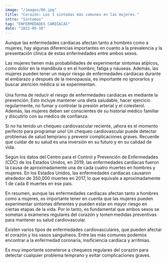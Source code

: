 ```yaml
---
image: "/images/06.jpg"
title: "Corazón: Los 3 síntomas más comunes en las mujeres."
intro: "Síntomas"
tag: "ENFERMEDADES CARDÍACAS"
date: "2022-06-18"
---
```


Aunque las enfermedades cardíacas afectan tanto a hombres como a mujeres, hay algunas diferencias importantes en cuanto a la prevalencia y la presentación clínica de estas enfermedades entre ambos sexos. 

Las mujeres tienen más probabilidades de experimentar síntomas atípicos, como dolor en la mandíbula o en el hombro, fatiga y náuseas. Además, las mujeres pueden tener un mayor riesgo de enfermedades cardíacas durante el embarazo y después de la menopausia, es importante no ignorarlos y buscar atención médica si se experimentan.
<br/>
<br/>
Una forma de reducir el riesgo de enfermedades cardiacas es mediante la prevención. Esto incluye mantener una dieta saludable, hacer ejercicio regularmente, no fumar y controlar la presión arterial y el colesterol. Además, las mujeres deben ser conscientes de su historial médico familiar y discutirlo con su médico de confianza.

Si no ha tenido un chequeo cardiovascular reciente, ¡ahora es el momento perfecto para programar uno! Un chequeo cardiovascular puede detectar problemas de salud temprano y prevenir complicaciones graves. Recuerde que cuidar de su salud es una inversión en su futuro y en su calidad de vida.

Según los datos del Centro para el Control y Prevención de Enfermedades (CDC) de los Estados Unidos, en 2019, las enfermedades cardíacas fueron la causa de aproximadamente una de cada cuatro muertes en hombres y mujeres. En los Estados Unidos, las enfermedades cardíacas causaron alrededor de 350,000 muertes en 2017, lo que equivale a aproximadamente 1 de cada 6 muertes en ese país.

En resumen, aunque las enfermedades cardíacas afectan tanto a hombres como a mujeres, es importante tener en cuenta que las mujeres pueden experimentar síntomas diferentes y pueden estar en mayor riesgo en ciertas etapas de la vida. Por lo tanto, es fundamental que ambos sexos se sometan a exámenes regulares del corazón y tomen medidas preventivas para mantener su salud cardiovascular.

Existen varios tipos de enfermedades cardiovasculares, que pueden afectar el corazón y los vasos sanguíneos. Entre las más comunes podemos encontrar a la enfermedad coronaria, insificiencia cardíaca y arritmias.

Es muy importante someterse a chequeos regulares del corazón para detectar cualquier problema temprano y evitar complicaciones graves.
